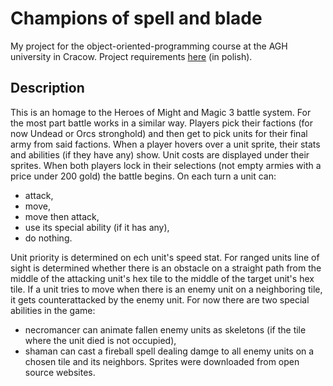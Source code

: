 # Champions of spell and blade

My project for the object-oriented-programming course at the AGH university in Cracow.
Project requirements [here](https://github.com/apohllo/obiektowe-lab/blob/master/proj2/Czempioni%20czaru%20i%20ostrza.md) (in polish).

## Description
This is an homage to the Heroes of Might and Magic 3 battle system. For the most part battle works in a similar way. Players pick their factions (for now Undead or Orcs stronghold) and then get to pick units for their final army from said factions. When a player hovers over a unit sprite, their stats and abilities (if they have any) show.
Unit costs are displayed under their sprites. When both players lock in their selections (not empty armies with a price under 200 gold) the battle begins. On each turn a unit can:
- attack,
- move,
- move then attack,
- use its special ability (if it has any),
- do nothing.

Unit priority is determined on ech unit's speed stat. For ranged units line of sight is determined whether there is an obstacle on a straight path from the middle of the attacking unit's hex tile to the middle of the target unit's hex tile. If a unit tries to move when there is an enemy unit on a neighboring tile, it gets counterattacked by the enemy unit. For now there are two special abilities in the game:
- necromancer can animate fallen enemy units as skeletons (if the tile where the unit died is not occupied),
- shaman can cast a fireball spell dealing damge to all enemy units on a chosen tile and its neighbors.
Sprites were downloaded from open source websites.
